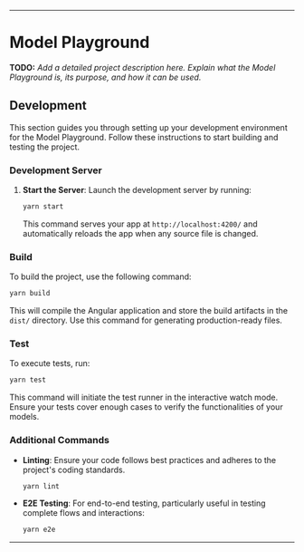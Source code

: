 
---

# Model Playground

**TODO:** *Add a detailed project description here. Explain what the Model Playground is, its purpose, and how it can be used.*

## Development

This section guides you through setting up your development environment for the Model Playground. Follow these instructions to start building and testing the project.

### Development Server

1. **Start the Server**:
   Launch the development server by running:
   ```bash
   yarn start
   ```
   This command serves your app at `http://localhost:4200/` and automatically reloads the app when any source file is changed.

### Build

To build the project, use the following command:
```bash
yarn build
```
This will compile the Angular application and store the build artifacts in the `dist/` directory. Use this command for generating production-ready files.

### Test

To execute tests, run:
```bash
yarn test
```
This command will initiate the test runner in the interactive watch mode. Ensure your tests cover enough cases to verify the functionalities of your models.

### Additional Commands

- **Linting**: Ensure your code follows best practices and adheres to the project's coding standards.
  ```bash
  yarn lint
  ```
- **E2E Testing**: For end-to-end testing, particularly useful in testing complete flows and interactions:
  ```bash
  yarn e2e
  ```

---
